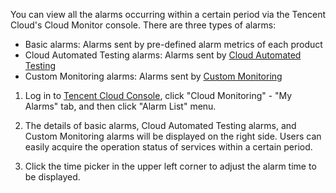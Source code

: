 You can view all the alarms occurring within a certain period via the Tencent Cloud's Cloud Monitor console. There are three types of alarms:

- Basic alarms: Alarms sent by pre-defined alarm metrics of each product
- Cloud Automated Testing alarms: Alarms sent by [Cloud Automated Testing](https://cloud.tencent.com/product/cat.html)
- Custom Monitoring alarms: Alarms sent by [Custom Monitoring](https://cloud.tencent.com/product/ccm.html)

1) Log in to [Tencent Cloud Console](https://console.cloud.tencent.com/), click "Cloud Monitoring" - "My Alarms" tab, and then click "Alarm List" menu.

2) The details of basic alarms, Cloud Automated Testing alarms, and Custom Monitoring alarms will be displayed on the right side. Users can easily acquire the operation status of services within a certain period.

3) Click the time picker in the upper left corner to adjust the alarm time to be displayed.
